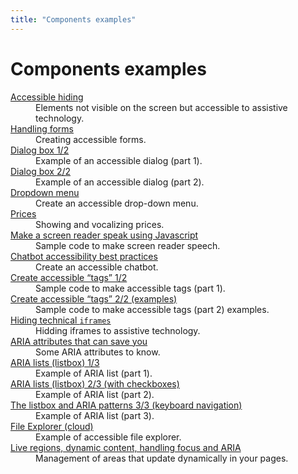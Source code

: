 ```yaml
---
title: "Components examples"
---
```


# Components examples

<dl>
    <dt><a href="exemples/masquage/index.html">Accessible hiding</a></dt>
    <dd>Elements not visible on the screen but accessible to assistive technology.</dd>
    <dt><a href="exemples/formulaire/index.html">Handling forms</a></dt>
    <dd>Creating accessible forms.</dd>
    <dt><a href="exemples/role-dialog/role-dialog.html">Dialog box 1/2</a></dt>
    <dd>Example of an accessible dialog (part 1).</dd>
    <dt><a href="exemples/role-dialog2/role-dialog.html">Dialog box 2/2</a></dt>
    <dd>Example of an accessible dialog (part 2).</dd>
    <dt><a href="exemples/simple-menu/simple-menu.html">Dropdown menu</a></dt>
    <dd>Create an accessible drop-down menu.</dd>
    <dt><a href="exemples/prix/index.html">Prices</a></dt>
    <dd>Showing and vocalizing prices.</dd>
    <dt><a href="exemples/speak/index.html">Make a screen reader speak using Javascript<a></dt>
    <dd>Sample code to make screen reader speech.</dd>
    <dt><a href="exemples/chatbot/index.html">Chatbot accessibility best practices<a></dt>
    <dd>Create an accessible chatbot.</dd>
    <dt><a href="exemples/tag/index.html">Create accessible “tags” 1/2</a></dt>
    <dd>Sample code to make accessible tags (part 1).</dd>
    <dt><a href="exemples/tag-exemples/index.html">Create accessible “tags” 2/2 (examples)</a></dt>
    <dd>Sample code to make accessible tags (part 2) examples.</dd>
    <dt><a href="exemples/iframes-techniques/index.html">Hiding technical <code>iframes</code></a></dt>
    <dd>Hidding iframes to assistive technology.</dd>
    <dt><a href="label-ledby-describedby.html"><abbr>ARIA</abbr> attributes that can save you</a></dt>
    <dd>Some ARIA attributes to know.</dd>
    <dt><a href="exemples/listbox/index.html"><abbr>ARIA</abbr> lists (listbox) 1/3</a></dt>
    <dd>Example of ARIA list (part 1).</dd>
    <dt><a href="exemples/check-listbox/index.html"><abbr>ARIA</abbr> lists (listbox) 2/3 (with checkboxes)</a></dt>
    <dd>Example of ARIA list (part 2).</dd>
    <dt><a href="exemples/listbox-pattern-aria/index.html">The listbox and <abbr>ARIA</abbr> patterns 3/3 (keyboard navigation)</a></dt>
    <dd>Example of ARIA list (part 3).</dd>
    <dt><a href="exemples/files/index.html">File Explorer (cloud)</a></dt>
    <dd>Example of accessible file explorer.</dd>
    <dt><a href="exemples/dynFocus/index.html">Live regions, dynamic content, handling focus and <abbr>ARIA</abbr></a></dt>
    <dd>Management of areas that update dynamically in your pages.</dd>
</dl>
